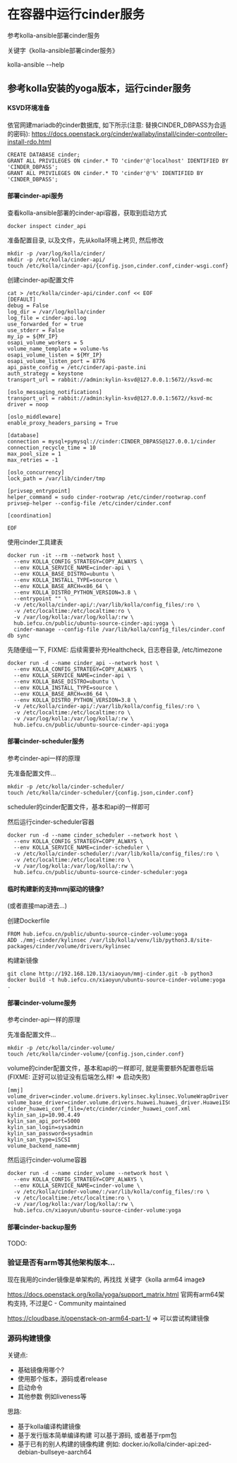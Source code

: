 # 在容器中运行cinder服务

参考kolla-ansible部署cinder服务

关键字《kolla-ansible部署cinder服务》

kolla-ansible --help

## 参考kolla安装的yoga版本，运行cinder服务

#### KSVD环境准备

依官网建mariadb的cinder数据库, 如下所示(注意: 替换CINDER_DBPASS为合适的密码):
https://docs.openstack.org/cinder/wallaby/install/cinder-controller-install-rdo.html
```
CREATE DATABASE cinder;
GRANT ALL PRIVILEGES ON cinder.* TO 'cinder'@'localhost' IDENTIFIED BY 'CINDER_DBPASS';
GRANT ALL PRIVILEGES ON cinder.* TO 'cinder'@'%' IDENTIFIED BY 'CINDER_DBPASS';
```

#### 部署cinder-api服务

查看kolla-ansible部署的cinder-api容器，获取到启动方式
```
docker inspect cinder_api
```

准备配置目录, 以及文件，先从kolla环境上拷贝, 然后修改
```
mkdir -p /var/log/kolla/cinder/
mkdir -p /etc/kolla/cinder-api/
touch /etc/kolla/cinder-api/{config.json,cinder.conf,cinder-wsgi.conf}
```

创建cinder-api配置文件
```
cat > /etc/kolla/cinder-api/cinder.conf << EOF
[DEFAULT]
debug = False
log_dir = /var/log/kolla/cinder
log_file = cinder-api.log
use_forwarded_for = true
use_stderr = False
my_ip = ${MY_IP}
osapi_volume_workers = 5
volume_name_template = volume-%s
osapi_volume_listen = ${MY_IP}
osapi_volume_listen_port = 8776
api_paste_config = /etc/cinder/api-paste.ini
auth_strategy = keystone
transport_url = rabbit://admin:kylin-ksvd@127.0.0.1:5672//ksvd-mc

[oslo_messaging_notifications]
transport_url = rabbit://admin:kylin-ksvd@127.0.0.1:5672//ksvd-mc
driver = noop

[oslo_middleware]
enable_proxy_headers_parsing = True

[database]
connection = mysql+pymysql://cinder:CINDER_DBPASS@127.0.0.1/cinder
connection_recycle_time = 10
max_pool_size = 1
max_retries = -1

[oslo_concurrency]
lock_path = /var/lib/cinder/tmp

[privsep_entrypoint]
helper_command = sudo cinder-rootwrap /etc/cinder/rootwrap.conf privsep-helper --config-file /etc/cinder/cinder.conf

[coordination]

EOF
```

使用cinder工具建表
```
docker run -it --rm --network host \
  --env KOLLA_CONFIG_STRATEGY=COPY_ALWAYS \
  --env KOLLA_SERVICE_NAME=cinder-api \
  --env KOLLA_BASE_DISTRO=ubuntu \
  --env KOLLA_INSTALL_TYPE=source \
  --env KOLLA_BASE_ARCH=x86_64 \
  --env KOLLA_DISTRO_PYTHON_VERSION=3.8 \
  --entrypoint "" \
  -v /etc/kolla/cinder-api/:/var/lib/kolla/config_files/:ro \
  -v /etc/localtime:/etc/localtime:ro \
  -v /var/log/kolla:/var/log/kolla/:rw \
  hub.iefcu.cn/public/ubuntu-source-cinder-api:yoga \
  cinder-manage --config-file /var/lib/kolla/config_files/cinder.conf db sync
```

先随便组一下, FIXME: 后续需要补充Healthcheck, 日志卷目录, /etc/timezone
```
docker run -d --name cinder_api --network host \
  --env KOLLA_CONFIG_STRATEGY=COPY_ALWAYS \
  --env KOLLA_SERVICE_NAME=cinder-api \
  --env KOLLA_BASE_DISTRO=ubuntu \
  --env KOLLA_INSTALL_TYPE=source \
  --env KOLLA_BASE_ARCH=x86_64 \
  --env KOLLA_DISTRO_PYTHON_VERSION=3.8 \
  -v /etc/kolla/cinder-api/:/var/lib/kolla/config_files/:ro \
  -v /etc/localtime:/etc/localtime:ro \
  -v /var/log/kolla:/var/log/kolla/:rw \
  hub.iefcu.cn/public/ubuntu-source-cinder-api:yoga
```

#### 部署cinder-scheduler服务

参考cinder-api一样的原理

先准备配置文件...
```
mkdir -p /etc/kolla/cinder-scheduler/
touch /etc/kolla/cinder-scheduler/{config.json,cinder.conf}
```

scheduler的cinder配置文件，基本和api的一样即可

然后运行cinder-scheduler容器
```
docker run -d --name cinder_scheduler --network host \
  --env KOLLA_CONFIG_STRATEGY=COPY_ALWAYS \
  --env KOLLA_SERVICE_NAME=cinder-scheduler \
  -v /etc/kolla/cinder-scheduler/:/var/lib/kolla/config_files/:ro \
  -v /etc/localtime:/etc/localtime:ro \
  -v /var/log/kolla:/var/log/kolla/:rw \
  hub.iefcu.cn/public/ubuntu-source-cinder-scheduler:yoga
```

#### 临时构建新的支持mmj驱动的镜像?

(或者直接map进去...)

创建Dockerfile
```
FROM hub.iefcu.cn/public/ubuntu-source-cinder-volume:yoga
ADD ./mmj-cinder/kylinsec /var/lib/kolla/venv/lib/python3.8/site-packages/cinder/volume/drivers/kylinsec
```

构建新镜像
```
git clone http://192.168.120.13/xiaoyun/mmj-cinder.git -b python3
docker build -t hub.iefcu.cn/xiaoyun/ubuntu-source-cinder-volume:yoga .
```

#### 部署cinder-volume服务

参考cinder-api一样的原理

先准备配置文件...
```
mkdir -p /etc/kolla/cinder-volume/
touch /etc/kolla/cinder-volume/{config.json,cinder.conf}
```

volume的cinder配置文件，基本和api的一样即可, 就是需要额外配置卷后端
(FIXME: 正好可以验证没有后端怎么样! => 启动失败)
```
[mmj]
volume_driver=cinder.volume.drivers.kylinsec.kylinsec.VolumeWrapDriver
volume_base_driver=cinder.volume.drivers.huawei.huawei_driver.HuaweiISCSIDriver
cinder_huawei_conf_file=/etc/cinder/cinder_huawei_conf.xml
kylin_san_ip=10.90.4.49
kylin_san_api_port=5000
kylin_san_login=sysadmin
kylin_san_password=sysadmin
kylin_san_type=iSCSI
volume_backend_name=mmj
```

然后运行cinder-volume容器
```
docker run -d --name cinder_volume --network host \
  --env KOLLA_CONFIG_STRATEGY=COPY_ALWAYS \
  --env KOLLA_SERVICE_NAME=cinder-volume \
  -v /etc/kolla/cinder-volume/:/var/lib/kolla/config_files/:ro \
  -v /etc/localtime:/etc/localtime:ro \
  -v /var/log/kolla:/var/log/kolla/:rw \
  hub.iefcu.cn/xiaoyun/ubuntu-source-cinder-volume:yoga
```

#### 部署cinder-backup服务

TODO:

### 验证是否有arm等其他架构版本...

现在我用的cinder镜像是单架构的, 再找找
关键字《kolla arm64 image》

https://docs.openstack.org/kolla/yoga/support_matrix.html
官网有arm64架构支持, 不过是C - Community maintained

https://cloudbase.it/openstack-on-arm64-part-1/
=> 可以尝试构建镜像

### 源码构建镜像

关键点:
- 基础镜像用哪个?
- 使用那个版本，源码或者release
- 启动命令
- 其他参数
  例如liveness等

思路:
- 基于kolla编译构建镜像
- 基于发行版本简单编译构建
  可以基于源码, 或者基于rpm包
- 基于已有的别人构建的镜像构建
  例如: docker.io/kolla/cinder-api:zed-debian-bullseye-aarch64
